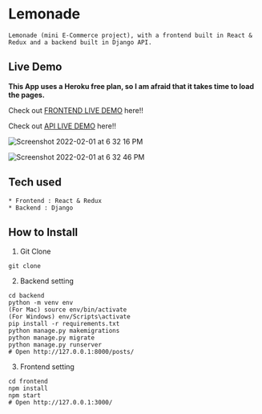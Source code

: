 # Lemonade

```
Lemonade (mini E-Commerce project), with a frontend built in React & Redux and a backend built in Django API.
```

## Live Demo

**This App uses a Heroku free plan, so I am afraid that it takes time to load the pages.**

Check out [FRONTEND LIVE DEMO](https://front-end-zaman.herokuapp.com/) here!!

Check out [API LIVE DEMO](https://back-end-zaman.herokuapp.com/) here!!

![Screenshot 2022-02-01 at 6 32 16 PM](https://user-images.githubusercontent.com/80218920/151974032-6da7d127-91d6-4b38-9e67-108c9c7f2f33.png)

![Screenshot 2022-02-01 at 6 32 46 PM](https://user-images.githubusercontent.com/80218920/151974188-8826297c-bb6f-446f-95fa-f155244d7b70.png)



## Tech used

```
* Frontend : React & Redux
* Backend : Django
```

## How to Install

1. Git Clone

```
git clone 
```

2. Backend setting

```
cd backend
python -m venv env
(For Mac) source env/bin/activate
(For Windows) env/Scripts\activate
pip install -r requirements.txt
python manage.py makemigrations
python manage.py migrate
python manage.py runserver
# Open http://127.0.0.1:8000/posts/
```

3. Frontend setting

```
cd frontend
npm install
npm start
# Open http://127.0.0.1:3000/
```

